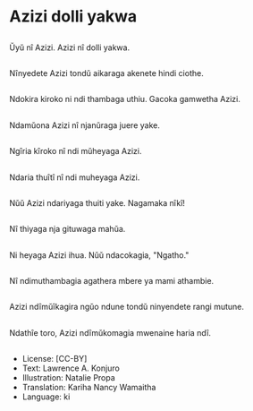# Azizi dolli yakwa

##
Ŭyŭ nȋ Azizi.
Azizi nȋ dolli yakwa.

##
Nȋnyedete Azizi tondŭ
aikaraga akenete hindi
ciothe.

##
Ndokira kiroko ni ndi
thambaga uthiu.
Gacoka gamwetha
Azizi.

##
Ndamŭona Azizi nȋ
njanŭraga juere yake.

##
Ngȋria kȋroko nȋ ndi
mŭheyaga Azizi.

##
Ndaria thuȋtȋ nȋ ndi
muheyaga Azizi.

##
Nŭŭ Azizi ndariyaga
thuiti yake.
Nagamaka nȋkȋ!

##
Nȋ thiyaga nja gituwaga
mahŭa.

##
Ni heyaga Azizi ihua.
Nŭŭ ndacokagia,
"Ngatho."

##
Nȋ ndimuthambagia
agathera mbere ya
mami athambie.

##
Azizi ndȋmŭȋkagira ngŭo
ndune tondŭ
ninyendete rangi
mutune.

##
Ndathȋe toro, Azizi
ndȋmŭkomagia
mwenaine haria ndȋ.

##
* License: [CC-BY]
* Text: Lawrence A. Konjuro
* Illustration: Natalie Propa
* Translation: Kariha Nancy Wamaitha
* Language: ki
